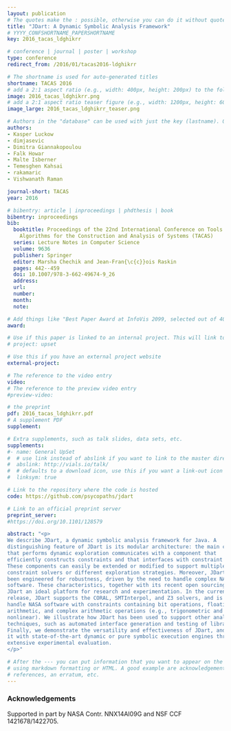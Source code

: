 ```yaml
---
layout: publication
# The quotes make the : possible, otherwise you can do it without quotes
title: "JDart: A Dynamic Symbolic Analysis Framework"
# YYYY_CONFSHORTNAME_PAPERSHORTNAME
key: 2016_tacas_ldghikrr

# conference | journal | poster | workshop
type: conference
redirect_from: /2016/01/tacas2016-ldghikrr

# The shortname is used for auto-generated titles
shortname: TACAS 2016
# add a 2:1 aspect ratio (e.g., width: 400px, height: 200px) to the folder /assets/images/papers/
image: 2016_tacas_ldghikrr.png
# add a 2:1 aspect ratio teaser figure (e.g., width: 1200px, height: 600px) to the folder /assets/images/papers/
image_large: 2016_tacas_ldghikrr_teaser.png

# Authors in the "database" can be used with just the key (lastname). Others can be written properly.
authors:
- Kasper Luckow
- dimjasevic
- Dimitra Giannakopoulou
- Falk Howar
- Malte Isberner
- Temesghen Kahsai
- rakamaric
- Vishwanath Raman

journal-short: TACAS
year: 2016

# bibentry: article | inproceedings | phdthesis | book
bibentry: inproceedings
bib:
  booktitle: Proceedings of the 22nd International Conference on Tools and
    Algorithms for the Construction and Analysis of Systems (TACAS)
  series: Lecture Notes in Computer Science
  volume: 9636
  publisher: Springer
  editor: Marsha Chechik and Jean-Fran{\c{c}}ois Raskin
  pages: 442--459
  doi: 10.1007/978-3-662-49674-9_26
  address:
  url:
  number:
  month:
  note:

# Add things like "Best Paper Award at InfoVis 2099, selected out of 4000 submissions"
award:

# Use if this paper is linked to an internal project. This will link to the project site
# project: upset

# Use this if you have an external project website
external-project:

# The reference to the video entry
video:
# The reference to the preview video entry
#preview-video:

# the preprint
pdf: 2016_tacas_ldghikrr.pdf
# A supplement PDF
supplement: 

# Extra supplements, such as talk slides, data sets, etc.
supplements:
#- name: General UpSet
#  # use link instead of abslink if you want to link to the master directory
#  abslink: http://vials.io/talk/
#  # defaults to a download icon, use this if you want a link-out icon
#  linksym: true

# Link to the repository where the code is hosted
code: https://github.com/psycopaths/jdart

# Link to an official preprint server
preprint_server: 
#https://doi.org/10.1101/128579

abstract: "<p>
We describe JDart, a dynamic symbolic analysis framework for Java. A
distinguishing feature of JDart is its modular architecture: the main component
that performs dynamic exploration communicates with a component that
efficiently constructs constraints and that interfaces with constraint solvers.
These components can easily be extended or modified to support multiple
constraint solvers or different exploration strategies. Moreover, JDart has
been engineered for robustness, driven by the need to handle complex NASA
software. These characteristics, together with its recent open sourcing, make
JDart an ideal platform for research and experimentation. In the current
release, JDart supports the CORAL, SMTInterpol, and Z3 solvers, and is able to
handle NASA software with constraints containing bit operations, floating point
arithmetic, and complex arithmetic operations (e.g., trigonometric and
nonlinear). We illustrate how JDart has been used to support other analysis
techniques, such as automated interface generation and testing of libraries.
Finally, we demonstrate the versatility and effectiveness of JDart, and compare
it with state-of-the-art dynamic or pure symbolic execution engines through an
extensive experimental evaluation.
</p>"

# After the --- you can put information that you want to appear on the website
# using markdown formatting or HTML. A good example are acknowledgements, extra
# references, an erratum, etc.
---
```

### Acknowledgements

Supported in part by NASA Contr. NNX14AI09G and NSF CCF 1421678/1422705.

